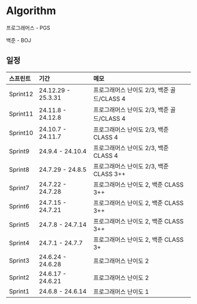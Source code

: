 # Algorithm

프로그래머스 - PGS

백준 - BOJ

## 일정

| <b>스프린트</b> | <b>기간</b> | <b>메모</b> |
| :-------------- | :------------------ | :------------------ |
| Sprint12        | 24.12.29 - 25.3.31 | 프로그래머스 난이도 2/3, 백준 골드/CLASS 4 |
| Sprint11        | 24.11.8 - 24.12.8 | 프로그래머스 난이도 2/3, 백준 골드/CLASS 4 |
| Sprint10        | 24.10.7 - 24.11.7 | 프로그래머스 난이도 2/3, 백준 CLASS 4 |
| Sprint9        | 24.9.4 - 24.10.4 | 프로그래머스 난이도 2/3, 백준 CLASS 4 |
| Sprint8        | 24.7.29 - 24.8.5 | 프로그래머스 난이도 2/3, 백준 CLASS 3++ |
| Sprint7        | 24.7.22 - 24.7.28 | 프로그래머스 난이도 2, 백준 CLASS 3++ |
| Sprint6        | 24.7.15 - 24.7.21 | 프로그래머스 난이도 2, 백준 CLASS 3++ |
| Sprint5        | 24.7.8 - 24.7.14 | 프로그래머스 난이도 2, 백준 CLASS 3++ |
| Sprint4        | 24.7.1 - 24.7.7 | 프로그래머스 난이도 2, 백준 CLASS 3+ |
| Sprint3        | 24.6.24 - 24.6.28 | 프로그래머스 난이도 2 |
| Sprint2        | 24.6.17 - 24.6.21 | 프로그래머스 난이도 2 |
| Sprint1        | 24.6.8 - 24.6.14 | 프로그래머스 난이도 1 |



